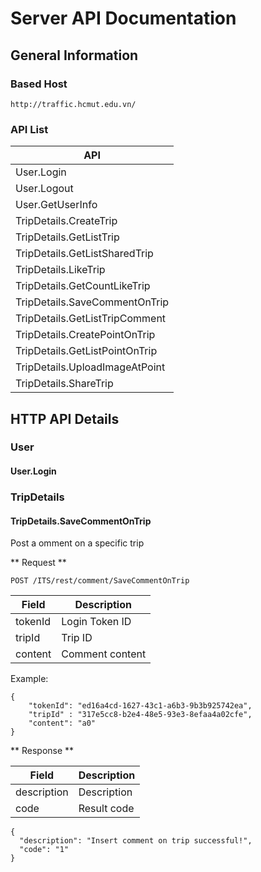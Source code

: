 # Server API Documentation

## General Information

### Based Host

	http://traffic.hcmut.edu.vn/

### API List

API  |
-----|
User.Login |
User.Logout |
User.GetUserInfo |
TripDetails.CreateTrip |
TripDetails.GetListTrip |
TripDetails.GetListSharedTrip |
TripDetails.LikeTrip|
TripDetails.GetCountLikeTrip |
TripDetails.SaveCommentOnTrip|
TripDetails.GetListTripComment|
TripDetails.CreatePointOnTrip |
TripDetails.GetListPointOnTrip |
TripDetails.UploadImageAtPoint |
TripDetails.ShareTrip |

## HTTP API Details

### User

#### User.Login

### TripDetails

#### TripDetails.SaveCommentOnTrip

Post a omment on a specific trip

** Request **

	POST /ITS/rest/comment/SaveCommentOnTrip

Field | Description
-- | --
tokenId | Login Token ID
tripId	| Trip ID
content | Comment content

Example:

	{
		"tokenId": "ed16a4cd-1627-43c1-a6b3-9b3b925742ea",
		"tripId" : "317e5cc8-b2e4-48e5-93e3-8efaa4a02cfe",
		"content": "a0"
	}
	
	
** Response **

Field | Description
-- | --
description | Description
code	| Result code

	{
	  "description": "Insert comment on trip successful!",
	  "code": "1"
	}
